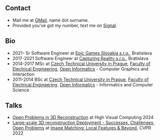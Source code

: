 ## Contact

- Mail me at [GMail](https://gmail.com), name dot surname.
- Provided you've got my number, text me on [Signal](https://signal.org).

## Bio

- 2021- Sr Software Engineer at [Epic Games Slovakia s.r.o.](https://www.epicgames.com), Bratislava
- 2017-2021 Software Engineer at [Capturing Reality s.r.o.](https://www.capturingreality.com), Bratislava
- 2014-2017 MSc at [Czech Technical University in Prague](https://www.cvut.cz/en), [Faculty of Electrical Engineering](https://fel.cvut.cz/en/), [Open Informatics](https://oi.fel.cvut.cz/en/) - Computer Graphics and Interaction
- 2011-2014 BSc at [Czech Technical University in Prague](https://www.cvut.cz/en), [Faculty of Electrical Engineering](https://fel.cvut.cz/en/), [Open Informatics](https://oi.fel.cvut.cz/en/) - Informatics and Computer Science

## Talks

- [Open Problems in 3D Reconstruction](https://hiviscomp.cz/) at High Visual Computing 2024
- [Large-scale 3D reconstruction Deployment - Successes, Challenges, Open Problems](https://youtu.be/Nr-hQG7k1bM?feature=shared&t=3531) at [Image Matching: Local Features & Beyond](https://image-matching-workshop.github.io/cvpr2022/), CVPR 2022
